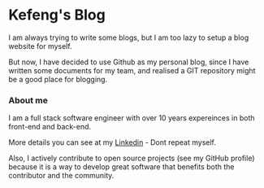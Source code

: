# Kefeng's Blog

I am always trying to write some blogs, but I am too lazy to setup a blog website for myself. 

But now, I have decided to use Github as my personal blog, since I have written some documents for my team, and realised a GIT repository might be a good place for blogging.

### About me

I am a full stack software engineer with over 10 years expereinces in both front-end and back-end. 

More details you can see at my [Linkedin](https://www.linkedin.com/in/dengkefeng/) - Dont repeat myself.

Also, I actively contribute to open source projects (see my GitHub profile) because it is a way to develop great software that benefits both the contributor and the community. 
